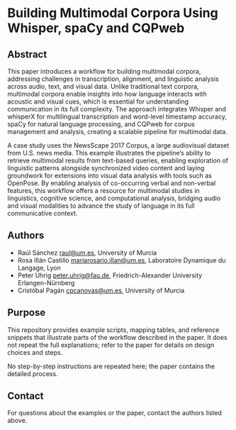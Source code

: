 # Building Multimodal Corpora Using Whisper, spaCy and CQPweb

## Abstract
This paper introduces a workflow for building multimodal corpora, addressing challenges in transcription, alignment, and linguistic analysis across audio, text, and visual data. Unlike traditional text corpora, multimodal corpora enable insights into how language interacts with acoustic and visual cues, which is essential for understanding communication in its full complexity. The approach integrates Whisper and whisperX for multilingual transcription and word-level timestamp accuracy, spaCy for natural language processing, and CQPweb for corpus management and analysis, creating a scalable pipeline for multimodal data.

A case study uses the NewsScape 2017 Corpus, a large audiovisual dataset from U.S. news media. This example illustrates the pipeline’s ability to retrieve multimodal results from text-based queries, enabling exploration of linguistic patterns alongside synchronized video content and laying groundwork for extensions into visual data analysis with tools such as OpenPose. By enabling analysis of co-occurring verbal and non-verbal features, this workflow offers a resource for multimodal studies in linguistics, cognitive science, and computational analysis, bridging audio and visual modalities to advance the study of language in its full communicative context.

## Authors
- Raúl Sánchez <raul@um.es>, University of Murcia  
- Rosa Illán Castillo <mariarosario.illan@um.es>, Laboratoire Dynamique du Langage, Lyon  
- Peter Uhrig <peter.uhrig@fau.de>, Friedrich-Alexander University Erlangen-Nürnberg  
- Cristóbal Pagán <cpcanovas@um.es>, University of Murcia  

## Purpose
This repository provides example scripts, mapping tables, and reference snippets that illustrate parts of the workflow described in the paper. It does not repeat the full explanations; refer to the paper for details on design choices and steps.

No step-by-step instructions are repeated here; the paper contains the detailed process.

## Contact
For questions about the examples or the paper, contact the authors listed above.
